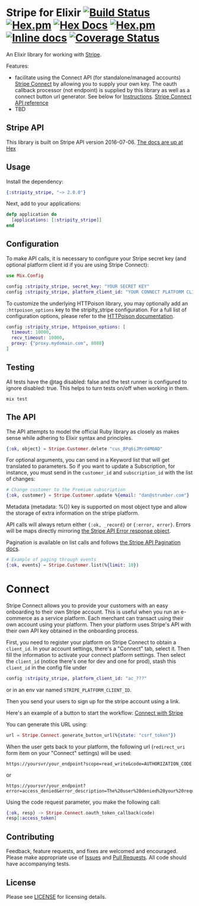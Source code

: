 # Stripe for Elixir [![Build Status](https://travis-ci.org/code-corps/stripity-stripe.svg?branch=2.0)](https://travis-ci.org/code-corps/stripity-stripe) [![Hex.pm](https://img.shields.io/hexpm/v/stripity_stripe.svg?maxAge=2592000)](https://hex.pm/packages/stripity_stripe) [![Hex Docs](https://img.shields.io/badge/hex-docs-9768d1.svg)](https://hexdocs.pm/stripity_stripe) [![Hex.pm](https://img.shields.io/hexpm/dt/stripity_stripe.svg?maxAge=2592000)](https://hex.pm/packages/stripity_stripe) [![Inline docs](http://inch-ci.org/github/code-corps/stripity-stripe.svg)](http://inch-ci.org/github/code-corps/stripity-stripe) [![Coverage Status](https://coveralls.io/repos/github/code-corps/stripity-stripe/badge.svg?branch=master)](https://coveralls.io/github/code-corps/stripity-stripe?branch=2.0)

An Elixir library for working with [Stripe](https://stripe.com/).

Features:

* facilitate using the Connect API (for standalone/managed accounts)
[Stripe Connect](https://stripe.com/docs/connect) by allowing you to supply your
own key. The oauth callback processor (not endpoint) is supplied by this library
as well as a connect button url generator. See below for
[Instructions](#connect).
[Stripe Connect API reference](https://stripe.com/docs/connect/reference)
* TBD

## Stripe API

This library is built on Stripe API version 2016-07-06.
[The docs are up at Hex](http://hexdocs.pm/stripity_stripe/)

## Usage

Install the dependency:

```ex
{:stripity_stripe, "~> 2.0.0"}
```

Next, add to your applications:

```ex
defp application do
  [applications: [:stripity_stripe]]
end
```

## Configuration

To make API calls, it is necessary to configure your Stripe secret key (and
optional platform client id if you are using Stripe Connect):

```ex
use Mix.Config

config :stripity_stripe, secret_key: "YOUR SECRET KEY"
config :stripity_stripe, platform_client_id: "YOUR CONNECT PLATFORM CLIENT ID"
```

To customize the underlying HTTPoison library, you may optionally add an
`:httpoison_options` key to the stripity_stripe configuration.  For a full list
of configuration options, please refer to the
[HTTPoison documentation](https://github.com/edgurgel/httpoison).

```ex
config :stripity_stripe, httpoison_options: [
  timeout: 10000,
  recv_timeout: 10000,
  proxy: {"proxy.mydomain.com", 8080}
]
```

## Testing

All tests have the @tag disabled: false and the test runner is configured to
ignore disabled: true. This helps to turn tests on/off when working in them.

```
mix test
```

## The API

The API attempts to model the official Ruby library as closely as makes sense
while adhering to Elixir syntax and principles.

```ex
{:ok, object} = Stripe.Customer.delete "cus_8Pq6iJMrd4M0AD"
```

For optional arguments, you can send in a Keyword list that will get translated
to parameters. So if you want to update a Subscription, for instance, you must
send in the `customer_id` and `subscription_id` with the list of changes:

```ex
# Change customer to the Premium subscription
{:ok, customer} = Stripe.Customer.update %{email: "dan@strumber.com"}
```

Metadata (metadata: %{}) key is supported on most object type and allow the
storage of extra information on the stripe platform.

API calls will always return either `{:ok, _record}` or `{:error, error}`.
Errors will be maps directly mirroring
[the Stripe API Error response object](https://stripe.com/docs/api/ruby#errors).

Pagination is available on list calls and follows
[the Stripe API Pagination docs](https://stripe.com/docs/api/ruby#pagination).

```ex
# Example of paging through events
{:ok, events} = Stripe.Customer.list(%{limit: 10})
```

# Connect

Stripe Connect allows you to provide your customers with an easy onboarding to
their own Stripe account. This is useful when you run an e-commerce as a service
platform. Each merchant can transact using their own account using your
platform. Then your platform uses Stripe's API with their own API key obtained
in the onboarding process.

First, you need to register your platform on Stripe Connect to obtain a
`client_id`. In your account settings, there's a "Connect" tab, select it. Then
fill the information to activate your connect platform settings. Then select the
`client_id` (notice there's one for dev and one for prod), stash this
`client_id` in the config file under

```ex
config :stripity_stripe, platform_client_id: "ac_???"
```
or in an env var named `STRIPE_PLATFORM_CLIENT_ID`.

Then you send your users to sign up for the stripe account using a link.

Here's an example of a button to start the workflow:
<a href="https://connect.stripe.com/oauth/authorize?response_type=code&client_id=ca_32D88BD1qLklliziD7gYQvctJIhWBSQ7&scope=read_write">Connect with Stripe</a>

You can generate this URL using:

```ex
url = Stripe.Connect.generate_button_url(%{state: "csrf_token"})
```

When the user gets back to your platform, the following url (`redirect_uri` form
item on your "Connect" settings) will be used:

```
https://yoursvr/your_endpoint?scope=read_write&code=AUTHORIZATION_CODE
```

or

```
https://yoursvr/your_endpoint?error=access_denied&error_description=The%20user%20denied%20your%20request
```

Using the code request parameter, you make the following call:

```ex
{:ok, resp} -> Stripe.Connect.oauth_token_callback(code)
resp[:access_token]
```

## Contributing

Feedback, feature requests, and fixes are welcomed and encouraged.  Please make
appropriate use of [Issues](https://github.com/code-corps/stripity-stripe/issues)
and [Pull Requests](https://github.com/code-corps/stripity-stripe/pulls).  All
code should have accompanying tests.

## License

Please see [LICENSE](LICENSE) for licensing details.
